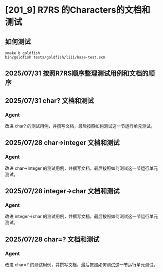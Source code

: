 # [201_9] R7RS 的Characters的文档和测试
## 如何测试
```
xmake b goldfish
bin/goldfish tests/goldfish/liii/base-test.scm
```
## 2025/07/31 按照R7RS顺序整理测试用例和文档的顺序

## 2025/07/31 char? 文档和测试
### Agent
改进 char? 的测试用例，并撰写文档，最后按照如何测试这一节运行单元测试。

## 2025/07/28 char->integer 文档和测试
### Agent
改进 char->integer 的测试用例，并撰写文档，最后按照如何测试这一节运行单元测试。

## 2025/07/28 integer->char 文档和测试
### Agent
改进 integer->char 的测试用例，并撰写文档，最后按照如何测试这一节运行单元测试。

## 2025/07/28 char=? 文档和测试
### Agent
改进 char=? 的测试用例，并撰写文档，最后按照如何测试这一节运行单元测试。
